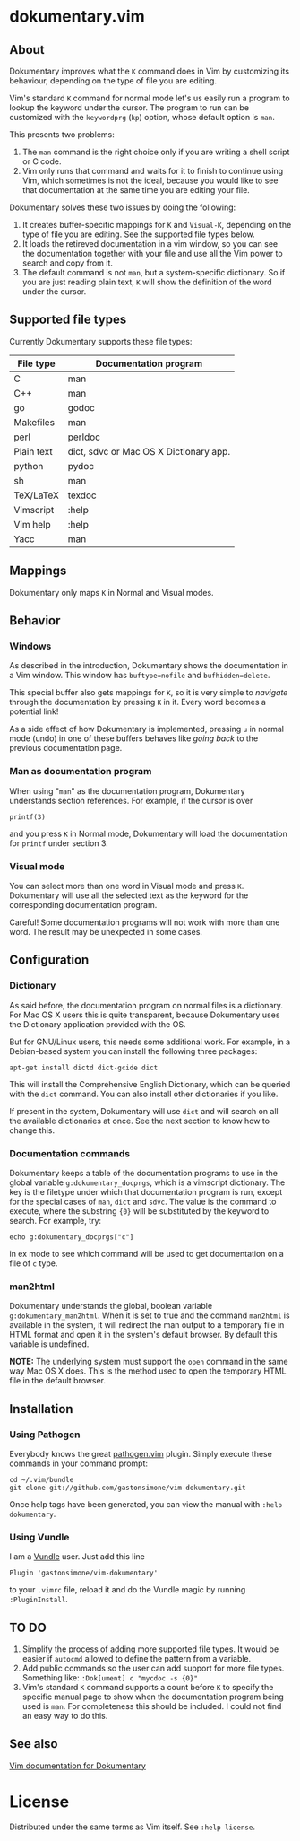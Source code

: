 # dokumentary.vim

## About

Dokumentary improves what the `K` command does in Vim by customizing its
behaviour, depending on the type of file you are editing.

Vim's standard `K` command for normal mode let's us easily run a program to
lookup the keyword under the cursor. The program to run can be customized with
the `keywordprg` (`kp`) option, whose default option is `man`.

This presents two problems:

1. The `man` command is the right choice only if you are writing a shell
   script or C code.
2. Vim only runs that command and waits for it to finish to continue using
   Vim, which sometimes is not the ideal, because you would like to see
   that documentation at the same time you are editing your file.

Dokumentary solves these two issues by doing the following:

1. It creates buffer-specific mappings for `K` and `Visual-K`, depending on
   the type of file you are editing. See the supported file types below.
2. It loads the retireved documentation in a vim window, so you can see
   the documentation together with your file and use all the Vim power to
   search and copy from it.
3. The default command is not `man`, but a system-specific dictionary. So
   if you are just reading plain text, `K` will show the definition of the
   word under the cursor.

## Supported file types

Currently Dokumentary supports these file types:

| File type  | Documentation program                  |
| ---------  | -------------------------------------- |
| C          | man                                    |
| C++        | man                                    |
| go         | godoc                                  |
| Makefiles  | man                                    |
| perl       | perldoc                                |
| Plain text | dict, sdvc or Mac OS X Dictionary app. |
| python     | pydoc                                  |
| sh         | man                                    |
| TeX/LaTeX  | texdoc                                 |
| Vimscript  | :help                                  |
| Vim help   | :help                                  |
| Yacc       | man                                    |

## Mappings

Dokumentary only maps `K` in Normal and Visual modes.

## Behavior

### Windows

As described in the introduction, Dokumentary shows the documentation in a Vim
window. This window has `buftype=nofile` and `bufhidden=delete`.

This special buffer also gets mappings for `K`, so it is very simple to
_navigate_ through the documentation by pressing `K` in it. Every word becomes
a potential link!

As a side effect of how Dokumentary is implemented, pressing `u` in normal
mode (undo) in one of these buffers behaves like _going back_ to the
previous documentation page.

### Man as documentation program

When using "`man`" as the documentation program, Dokumentary understands section
references. For example, if the cursor is over

```
printf(3)
```

and you press `K` in Normal mode, Dokumentary will load the documentation
for `printf` under section 3.

### Visual mode

You can select more than one word in Visual mode and press `K`. Dokumentary
will use all the selected text as the keyword for the corresponding
documentation program.

Careful! Some documentation programs will not work with more than one word.
The result may be unexpected in some cases.

## Configuration

### Dictionary

As said before, the documentation program on normal files is a dictionary.
For Mac OS X users this is quite transparent, because Dokumentary uses the
Dictionary application provided with the OS.

But for GNU/Linux users, this needs some additional work. For example, in a
Debian-based system you can install the following three packages:

```
apt-get install dictd dict-gcide dict
```

This will install the Comprehensive English Dictionary, which can be queried
with the `dict` command. You can also install other dictionaries if you like.

If present in the system, Dokumentary will use `dict` and will search on all
the available dictionaries at once. See the next section to know how to
change this.

### Documentation commands

Dokumentary keeps a table of the documentation programs to use in the global
variable `g:dokumentary_docprgs`, which is a vimscript dictionary. The key is
the filetype under which that documentation program is run, except for the
special cases of `man`, `dict` and `sdvc`. The value is the command to execute,
where the substring `{0}` will be substituted by the keyword to search.
For example, try:

```
echo g:dokumentary_docprgs["c"]
```

in ex mode to see which command will be used to get documentation on a file of
`c` type.

### man2html

Dokumentary understands the global, boolean variable `g:dokumentary_man2html`.
When it is set to true and the command `man2html` is available in the system,
it will redirect the man output to a temporary file in HTML format and open it
in the system's default browser. By default this variable is undefined.

**NOTE:** The underlying system must support the `open` command in the same way
Mac OS X does. This is the method used to open the temporary HTML file in the
default browser.

## Installation

### Using Pathogen

Everybody knows the great [pathogen.vim](https://github.com/tpope/vim-pathogen)
plugin. Simply execute these commands in your command prompt:

    cd ~/.vim/bundle
    git clone git://github.com/gastonsimone/vim-dokumentary.git

Once help tags have been generated, you can view the manual with
`:help dokumentary`.

### Using Vundle

I am a [Vundle](https://github.com/gmarik/Vundle.vim) user. Just
add this line

    Plugin 'gastonsimone/vim-dokumentary'

to your `.vimrc` file, reload it and do the Vundle magic by running
`:PluginInstall`.

## TO DO

1. Simplify the process of adding more supported file types.
   It would be easier if `autocmd` allowed to define the pattern from
   a variable.
2. Add public commands so the user can add support for more file types.<br>
   Something like: `:Dok[ument] c "mycdoc -s {0}"`
3. Vim's standard `K` command supports a count before `K` to specify the
   specific manual page to show when the documentation program being used
   is `man`. For completeness this should be included. I could not find an
   easy way to do this.

## See also

[Vim documentation for Dokumentary](http://vim-doc.herokuapp.com/view?https://raw.githubusercontent.com/gastonsimone/vim-dokumentary/master/doc/dokumentary.txt)

# License

Distributed under the same terms as Vim itself. See `:help license`.

